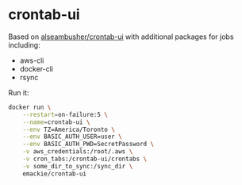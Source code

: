 # crontab-ui
Based on [alseambusher/crontab-ui](https://hub.docker.com/r/alseambusher/crontab-ui) with additional packages for jobs including:
- aws-cli
- docker-cli
- rsync

Run it:
```bash
docker run \
    --restart=on-failure:5 \
    --name=crontab-ui \
    --env TZ=America/Toronto \
    --env BASIC_AUTH_USER=user \
    --env BASIC_AUTH_PWD=SecretPassword \
    -v aws_credentials:/root/.aws \
    -v cron_tabs:/crontab-ui/crontabs \
    -v some_dir_to_sync:/sync_dir \
    emackie/crontab-ui
```